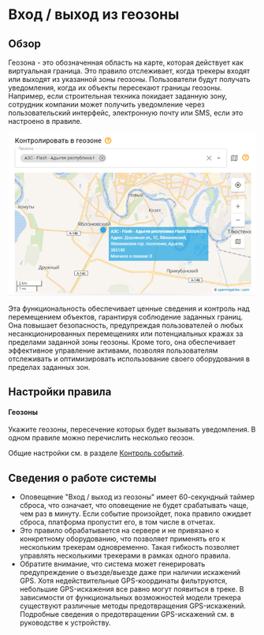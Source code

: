 # Вход / выход из геозоны

## Обзор

Геозона - это обозначенная область на карте, которая действует как виртуальная граница. Это правило отслеживает, когда трекеры входят или выходят из указанной зоны геозоны. Пользователи будут получать уведомления, когда их объекты пересекают границы геозоны. Например, если строительная техника покидает заданную зону, сотрудник компании может получить уведомление через пользовательский интерфейс, электронную почту или SMS, если это настроено в правиле.

![image-20241030-084750.png](attachments/image-20241030-084750.png)

Эта функциональность обеспечивает ценные сведения и контроль над перемещением объектов, гарантируя соблюдение заданных границ. Она повышает безопасность, предупреждая пользователей о любых несанкционированных перемещениях или потенциальных кражах за пределами заданной зоны геозоны. Кроме того, она обеспечивает эффективное управление активами, позволяя пользователям отслеживать и оптимизировать использование своего оборудования в пределах заданных зон.

## Настройки правила

#### Геозоны

Укажите геозоны, пересечение которых будет вызывать уведомления. В одном правиле можно перечислить несколько геозон.

Общие настройки см. в разделе [Контроль событий](../../page-ef46671f-257e-47bf-9670-3cbb349431ef.md).

## Сведения о работе системы

- Оповещение "Вход / выход из геозоны" имеет 60-секундный таймер сброса, что означает, что оповещение не будет срабатывать чаще, чем раз в минуту. Если событие произойдет, пока правило ожидает сброса, платформа пропустит его, в том числе в отчетах.
- Это правило обрабатывается на сервере и не привязано к конкретному оборудованию, что позволяет применять его к нескольким трекерам одновременно. Такая гибкость позволяет управлять несколькими трекерами в рамках одного правила.
- Обратите внимание, что система может генерировать предупреждение о въезде/выезде даже при наличии искажений GPS. Хотя недействительные GPS-координаты фильтруются, небольшие GPS-искажения все равно могут появиться в треке. В зависимости от функциональных возможностей модели трекера существуют различные методы предотвращения GPS-искажений. Подробные сведения о предотвращении GPS-искажений см. в руководстве к устройству.